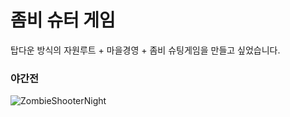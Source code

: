 # 좀비 슈터 게임
탑다운 방식의 자원루트 + 마을경영 + 좀비 슈팅게임을 만들고 싶었습니다.

### 야간전
![ZombieShooterNight](https://user-images.githubusercontent.com/50022423/106046517-b4352c80-6125-11eb-87dc-cb65b9d31e35.gif)
